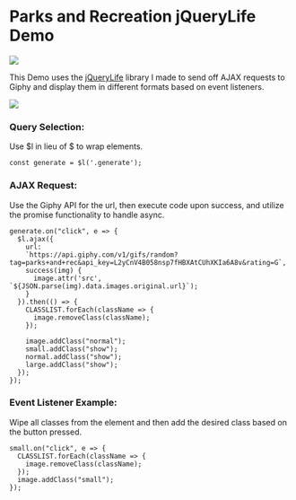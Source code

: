<h1>Parks and Recreation jQueryLife Demo</h1>
<img src="https://img.shields.io/badge/NPM%20Version-3.10.10-blue.svg"/>

<p>This Demo uses the <a href="https://github.com/rweir4/jqueryLife">jQueryLife</a> library I made to send off AJAX requests to Giphy and display them in different formats based on event listeners.</p>


<img src="./images/parksAndRecGiphyDemo.gif"></img>

<h3>Query Selection:</h3>

<p>Use $l in lieu of $ to wrap elements.</p>

  ```
  const generate = $l('.generate');
  ```

<h3>AJAX Request:</h3>

<p>Use the Giphy API for the url, then execute code upon success, and utilize the promise functionality to handle async.</p>

  ```
  generate.on("click", e => {
    $l.ajax({
      url:
      `https://api.giphy.com/v1/gifs/random?tag=parks+and+rec&api_key=L2yCnV4B058nsp7fHBXAtCUhXKIa6A8v&rating=G`,
      success(img) {
        image.attr('src', `${JSON.parse(img).data.images.original.url}`);
      }
    }).then(() => {
      CLASSLIST.forEach(className => {
        image.removeClass(className);
      });

      image.addClass("normal");
      small.addClass("show");
      normal.addClass("show");
      large.addClass("show");
    });
  });
  ```

  <h3>Event Listener Example:</h3>

  <p>Wipe all classes from the element and then add the desired class based on the button pressed.</p>

  ```
  small.on("click", e => {
    CLASSLIST.forEach(className => {
      image.removeClass(className);
    });
    image.addClass("small");
  });
  ```
